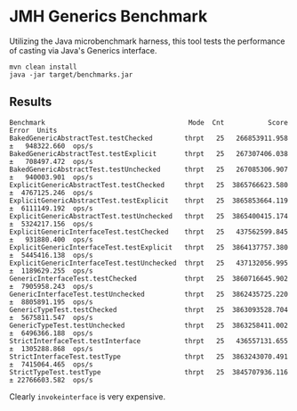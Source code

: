# JMH Generics Benchmark

Utilizing the Java microbenchmark harness, this tool tests the performance of casting via Java's Generics interface.

	mvn clean install
	java -jar target/benchmarks.jar


## Results	
	Benchmark                                    Mode  Cnt           Score          Error  Units
	BakedGenericAbstractTest.testChecked        thrpt   25   266853911.958 ±   948322.660  ops/s
	BakedGenericAbstractTest.testExplicit       thrpt   25   267307406.038 ±   708497.472  ops/s
	BakedGenericAbstractTest.testUnchecked      thrpt   25   267085306.907 ±   940003.901  ops/s
	ExplicitGenericAbstractTest.testChecked     thrpt   25  3865766623.580 ±  4767125.246  ops/s
	ExplicitGenericAbstractTest.testExplicit    thrpt   25  3865853664.119 ±  6111149.192  ops/s
	ExplicitGenericAbstractTest.testUnchecked   thrpt   25  3865400415.174 ±  5324217.156  ops/s
	ExplicitGenericInterfaceTest.testChecked    thrpt   25   437562599.845 ±   931880.400  ops/s
	ExplicitGenericInterfaceTest.testExplicit   thrpt   25  3864137757.380 ±  5445416.138  ops/s
	ExplicitGenericInterfaceTest.testUnchecked  thrpt   25   437132056.995 ±  1189629.255  ops/s
	GenericInterfaceTest.testChecked            thrpt   25  3860716645.902 ±  7905958.243  ops/s
	GenericInterfaceTest.testUnchecked          thrpt   25  3862435725.220 ±  8805891.195  ops/s
	GenericTypeTest.testChecked                 thrpt   25  3863093528.704 ±  5675811.547  ops/s
	GenericTypeTest.testUnchecked               thrpt   25  3863258411.002 ±  6496366.188  ops/s
	StrictInterfaceTest.testInterface           thrpt   25   436557131.655 ±  1305288.868  ops/s
	StrictInterfaceTest.testType                thrpt   25  3863243070.491 ±  7415064.465  ops/s
	StrictTypeTest.testType                     thrpt   25  3845707936.116 ± 22766603.582  ops/s

Clearly ```invokeinterface``` is very expensive.